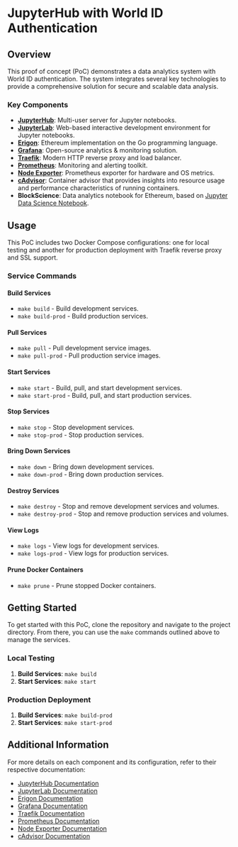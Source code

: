 # JupyterHub with World ID Authentication

## Overview

This proof of concept (PoC) demonstrates a data analytics system with World ID authentication. The system integrates several key technologies to provide a comprehensive solution for secure and scalable data analysis.

### Key Components

- **[JupyterHub](https://jupyterhub.readthedocs.io)**: Multi-user server for Jupyter notebooks.
- **[JupyterLab](https://jupyterlab.readthedocs.io/en/latest/)**: Web-based interactive development environment for Jupyter notebooks.
- **[Erigon](https://erigon.tech/)**: Ethereum implementation on the Go programming language.
- **[Grafana](https://grafana.com/grafana/dashboards/)**: Open-source analytics & monitoring solution.
- **[Traefik](https://traefik.io/traefik/)**: Modern HTTP reverse proxy and load balancer.
- **[Prometheus](https://prometheus.io/docs/introduction/overview/)**: Monitoring and alerting toolkit.
- **[Node Exporter](https://prometheus.io/docs/guides/node-exporter/)**: Prometheus exporter for hardware and OS metrics.
- **[cAdvisor](https://github.com/google/cadvisor)**: Container advisor that provides insights into resource usage and performance characteristics of running containers.
- **BlockScience**: Data analytics notebook for Ethereum, based on [Jupyter Data Science Notebook](https://hub.docker.com/r/jupyter/datascience-notebook/).

## Usage

This PoC includes two Docker Compose configurations: one for local testing and another for production deployment with Traefik reverse proxy and SSL support.

### Service Commands

#### Build Services

- `make build` - Build development services.
- `make build-prod` - Build production services.

#### Pull Services

- `make pull` - Pull development service images.
- `make pull-prod` - Pull production service images.

#### Start Services

- `make start` - Build, pull, and start development services.
- `make start-prod` - Build, pull, and start production services.

#### Stop Services

- `make stop` - Stop development services.
- `make stop-prod` - Stop production services.

#### Bring Down Services

- `make down` - Bring down development services.
- `make down-prod` - Bring down production services.

#### Destroy Services

- `make destroy` - Stop and remove development services and volumes.
- `make destroy-prod` - Stop and remove production services and volumes.

#### View Logs

- `make logs` - View logs for development services.
- `make logs-prod` - View logs for production services.

#### Prune Docker Containers

- `make prune` - Prune stopped Docker containers.

## Getting Started

To get started with this PoC, clone the repository and navigate to the project directory. From there, you can use the `make` commands outlined above to manage the services.

### Local Testing

1. **Build Services**: `make build`
2. **Start Services**: `make start`

### Production Deployment

1. **Build Services**: `make build-prod`
2. **Start Services**: `make start-prod`

## Additional Information

For more details on each component and its configuration, refer to their respective documentation:

- [JupyterHub Documentation](https://jupyterhub.readthedocs.io)
- [JupyterLab Documentation](https://jupyterlab.readthedocs.io/en/latest/)
- [Erigon Documentation](https://erigon.tech/)
- [Grafana Documentation](https://grafana.com/grafana/dashboards/)
- [Traefik Documentation](https://traefik.io/traefik/)
- [Prometheus Documentation](https://prometheus.io/docs/introduction/overview/)
- [Node Exporter Documentation](https://prometheus.io/docs/guides/node-exporter/)
- [cAdvisor Documentation](https://github.com/google/cadvisor)
